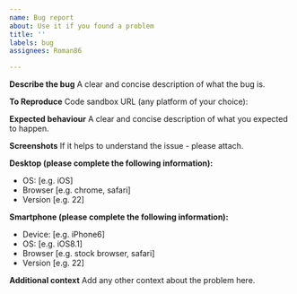 ```yaml
---
name: Bug report
about: Use it if you found a problem
title: ''
labels: bug
assignees: Roman86

---
```


**Describe the bug**
A clear and concise description of what the bug is.

**To Reproduce**
Code sandbox URL (any platform of your choice): 

**Expected behaviour**
A clear and concise description of what you expected to happen.

**Screenshots**
If it helps to understand the issue - please attach.

**Desktop (please complete the following information):**
 - OS: [e.g. iOS]
 - Browser [e.g. chrome, safari]
 - Version [e.g. 22]

**Smartphone (please complete the following information):**
 - Device: [e.g. iPhone6]
 - OS: [e.g. iOS8.1]
 - Browser [e.g. stock browser, safari]
 - Version [e.g. 22]

**Additional context**
Add any other context about the problem here.
